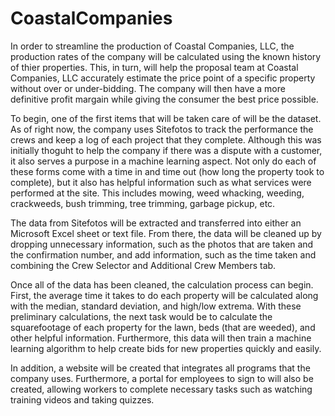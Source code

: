 # CoastalCompanies
In order to streamline the production of Coastal Companies, LLC, the production rates of the company will be calculated using the known history of thier properties. This, in turn, will help the proposal team at Coastal Companies, LLC accurately estimate the price point of a specific property without over or under-bidding. The company will then have a more definitive profit margain while giving the consumer the best price possible. 

To begin, one of the first items that will be taken care of will be the dataset. As of right now, the company uses Sitefotos to track the performance the crews and keep a log of each project that they complete. Although this was initially thoguht to help the company if there was a dispute with a customer, it also serves a purpose in a machine learning aspect. Not only do each of these forms come with a time in and time out (how long the property took to complete), but it also has helpful information such as what services were performed at the site. This includes mowing, weed whacking, weeding, crackweeds, bush trimming, tree trimming, garbage pickup, etc. 

The data from Sitefotos will be extracted and transferred into either an Microsoft Excel sheet or text file. From there, the data will be cleaned up by dropping unnecessary information, such as the photos that are taken and the confirmation number, and add information, such as the time taken and combining the Crew Selector and Additional Crew Members tab. 

Once all of the data has been cleaned, the calculation process can begin. First, the average time it takes to do each property will be calculated along with the median, standard deviation, and high/low extrema. With these preliminary calculations, the next task would be to calculate the squarefootage of each property for the lawn, beds (that are weeded), and other helpful information. Furthermore, this data will then train a machine learning algorithm to help create bids for new properties quickly and easily.

In addition, a website will be created that integrates all programs that the company uses. Furthermore, a portal for employees to sign to will also be created, allowing workers to complete necessary tasks such as watching training videos and taking quizzes. 

